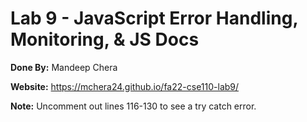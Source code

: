 # Lab 9 - JavaScript Error Handling, Monitoring, & JS Docs

**Done By:** Mandeep Chera

**Website:** https://mchera24.github.io/fa22-cse110-lab9/

**Note:** Uncomment out lines 116-130 to see a try catch error.

